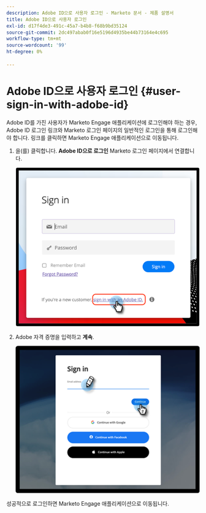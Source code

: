 ```yaml
---
description: Adobe ID으로 사용자 로그인 - Marketo 문서 - 제품 설명서
title: Adobe ID으로 사용자 로그인
exl-id: d17f4de3-491c-45a7-b4b8-f68b9bd35124
source-git-commit: 2dc497abab0f16e5196d4935be44b73164e4c695
workflow-type: tm+mt
source-wordcount: '99'
ht-degree: 0%

---
```


# Adobe ID으로 사용자 로그인 {#user-sign-in-with-adobe-id}

Adobe ID를 가진 사용자가 Marketo Engage 애플리케이션에 로그인해야 하는 경우, Adobe ID 로그인 링크와 Marketo 로그인 페이지의 일반적인 로그인을 통해 로그인해야 합니다. 링크를 클릭하면 Marketo Engage 애플리케이션으로 이동됩니다.

1. 을(를) 클릭합니다. **Adobe ID으로 로그인** Marketo 로그인 페이지에서 연결합니다.

   ![](assets/user-sign-in-with-adobe-id-1.png)

1. Adobe 자격 증명을 입력하고 **계속**.

   ![](assets/user-sign-in-with-adobe-id-2.png)

성공적으로 로그인하면 Marketo Engage 애플리케이션으로 이동됩니다.

